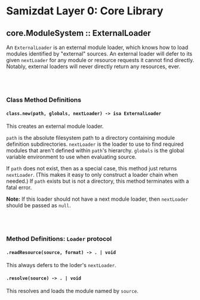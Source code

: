 Samizdat Layer 0: Core Library
==============================

core.ModuleSystem :: ExternalLoader
-----------------------------------

An `ExternalLoader` is an external module loader, which knows how to load
modules identified by "external" sources. An external loader will defer to
its given `nextLoader` for any module or resource requests it cannot find
directly. Notably, external loaders will never directly return any
resources, ever.

<br><br>
### Class Method Definitions

#### `class.new(path, globals, nextLoader) -> isa ExternalLoader`

This creates an external module loader.

`path` is the absolute filesystem path to a directory containing module
definition subdirectories. `nextLoader` is the loader to use to find
required modules that aren't defined within `path`'s hierarchy. `globals`
is the global variable environment to use when evaluating source.

If `path` does not exist, then as a special case, this method just returns
`nextLoader`. (This makes it easy to only construct a loader chain when
needed.) If `path` exists but is not a directory, this method terminates with
a fatal error.

**Note:** If this loader should not have a next module loader, then
`nextLoader` should be passed as `null`.


<br><br>
### Method Definitions: `Loader` protocol

#### `.readResource(source, format) -> . | void`

This always defers to the loder's `nextLoader`.

#### `.resolve(source) -> . | void`

This resolves and loads the module named by `source`.

